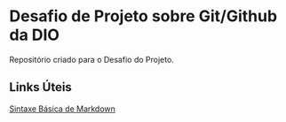 # Desafio de Projeto sobre Git/Github da DIO
Repositório criado para o Desafio do Projeto.

## Links Úteis
[Sintaxe Básica de Markdown](https://www.markdownguide.org/basic-syntax/)
